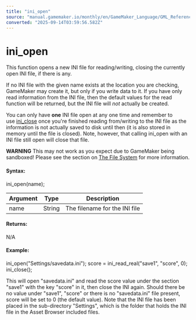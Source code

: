 ```yaml
---
title: "ini_open"
source: "manual.gamemaker.io/monthly/en/GameMaker_Language/GML_Reference/File_Handling/Ini_Files/ini_open.htm"
converted: "2025-09-14T03:59:56.582Z"
---
```


# ini\_open

This function opens a new INI file for reading/writing, closing the currently open INI file, if there is any.

If no INI file with the given name exists at the location you are checking, GameMaker may create it, but only if you write data to it. If you have only read information from the INI file, then the default values for the read function will be returned, but the INI file will _not_ actually be created.

You can only have **one** INI file open at any one time and remember to use [ini\_close](ini_close.md) once you're finished reading from/writing to the INI file as the information is not actually saved to disk until then (it is also stored in memory until the file is closed). Note, however, that calling ini\_open with an INI file still open will close that file.

**WARNING** This may not work as you expect due to GameMaker being sandboxed! Please see the section on [The File System](../../../../Additional_Information/The_File_System.md) for more information.

#### Syntax:

ini\_open(name);

| Argument | Type | Description |
| --- | --- | --- |
| name | String | The filename for the INI file |

#### Returns:

N/A

#### Example:

ini\_open("Settings/savedata.ini");
score = ini\_read\_real("save1", "score", 0);
ini\_close();

This will open "savedata.ini" and read the score value under the section "save1" with the key "score" in it, then close the INI again. Should there be no value under "save1", "score" or there is no "savedata.ini" file present, score will be set to 0 (the default value). Note that the INI file has been placed in the sub-directory "Settings", which is the folder that holds the INI file in the Asset Browser included files.
